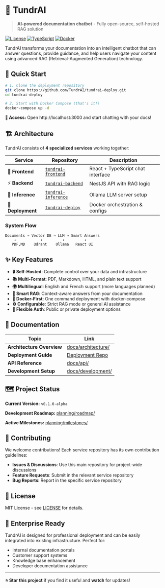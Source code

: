 # 🧊 TundrAI

> **AI-powered documentation chatbot** - Fully open-source, self-hosted RAG solution

[![License](https://img.shields.io/badge/license-MIT-green.svg)](LICENSE)
[![TypeScript](https://img.shields.io/badge/TypeScript-Ready-blue.svg)](https://www.typescriptlang.org/)
[![Docker](https://img.shields.io/badge/Docker-Ready-2496ED.svg)](https://www.docker.com/)

TundrAI transforms your documentation into an intelligent chatbot that can answer questions, provide guidance, and help users navigate your content using advanced RAG (Retrieval-Augmented Generation) technology.

## 🚀 Quick Start

```bash
# 1. Clone the deployment repository
git clone https://github.com/TundrAI/tundrai-deploy.git
cd tundrai-deploy

# 2. Start with Docker Compose (that's it!)
docker-compose up -d
```

**📍 Access:** Open http://localhost:3000 and start chatting with your docs!

## 🏗️ Architecture

TundrAI consists of **4 specialized services** working together:

| Service | Repository | Description |
|---------|------------|-------------|
| 🎨 **Frontend** | [`tundrai-frontend`](https://github.com/TundrAI/tundrai-frontend) | React + TypeScript chat interface |
| ⚡ **Backend** | [`tundrai-backend`](https://github.com/TundrAI/tundrai-backend) | NestJS API with RAG logic |
| 🤖 **Inference** | [`tundrai-inference`](https://github.com/TundrAI/tundrai-inference) | Ollama LLM server setup |
| 🐳 **Deployment** | [`tundrai-deploy`](https://github.com/TundrAI/tundrai-deploy) | Docker orchestration & configs |

### System Flow
```
Documents → Vector DB → LLM → Smart Answers
    ↓           ↓         ↓         ↓
   PDF,MD    Qdrant    Ollama   React UI
```

## ✨ Key Features

- **🔒 Self-Hosted**: Complete control over your data and infrastructure
- **📚 Multi-Format**: PDF, Markdown, HTML, and plain text support
- **🌍 Multilingual**: English and French support (more languages planned)
- **🎯 Smart RAG**: Context-aware answers from your documentation
- **🐳 Docker-First**: One command deployment with docker-compose
- **⚙️ Configurable**: Strict RAG mode or general AI assistance
- **🔐 Flexible Auth**: Public or private deployment options

## 📖 Documentation

| Topic | Link |
|-------|------|
| **Architecture Overview** | [docs/architecture/](docs/architecture/) |
| **Deployment Guide** | [Deployment Repo](https://github.com/TundrAI/tundrai-deploy) |
| **API Reference** | [docs/api/](docs/api/) |
| **Development Setup** | [docs/development/](docs/development/) |

## 🗺️ Project Status

**Current Version:** `v0.1.0-alpha`

**Development Roadmap:** [planning/roadmap/](planning/roadmap/)

**Active Milestones:** [planning/milestones/](planning/milestones/)

## 🤝 Contributing

We welcome contributions! Each service repository has its own contribution guidelines:

- **Issues & Discussions**: Use this main repository for project-wide discussions
- **Feature Requests**: Submit in the relevant service repository
- **Bug Reports**: Report in the specific service repository

## 📄 License

MIT License - see [LICENSE](LICENSE) for details.

## 🏢 Enterprise Ready

TundrAI is designed for professional deployment and can be easily integrated into existing infrastructure. Perfect for:

- Internal documentation portals
- Customer support systems  
- Knowledge base enhancement
- Developer documentation assistance

---

**⭐ Star this project** if you find it useful and **watch** for updates!
